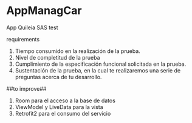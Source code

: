 # AppManagCar
App Quileia SAS test

requirements 

1. Tiempo consumido en la realización de la prueba.
2. Nivel de completitud de la prueba
3. Cumplimiento de la especificación funcional solicitada en la prueba.
4. Sustentación de la prueba, en la cual te realizaremos una serie de preguntas acerca de tu desarrollo.

##to improve##

1. Room para el acceso a la base de datos
2. ViewModel y LiveData para la vista
3. Retrofit2 para el consumo del servicio
